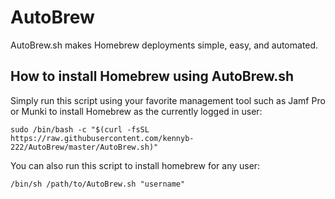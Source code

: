 # AutoBrew

AutoBrew.sh makes Homebrew deployments simple, easy, and automated. 

## How to install Homebrew using AutoBrew.sh
Simply run this script using your favorite management tool such as Jamf Pro or Munki to install Homebrew as the currently logged in user:

`sudo /bin/bash -c "$(curl -fsSL https://raw.githubusercontent.com/kennyb-222/AutoBrew/master/AutoBrew.sh)"`

You can also run this script to install homebrew for any user:

`/bin/sh /path/to/AutoBrew.sh "username"`
